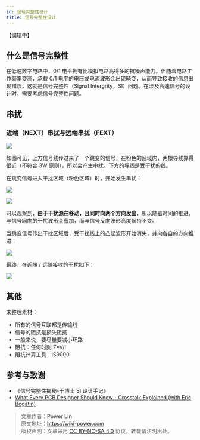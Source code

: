 ```yaml
---
id: 信号完整性设计
title: 信号完整性设计
---
```


【编辑中】

## 什么是信号完整性

在低速数字电路中，0/1 电平拥有比模拟电路高得多的抗噪声能力。但随着电路工作频率变高，承载 0/1 电平的电压或电流波形会出现畸变，从而导致接收的信息出现错误，这就是信号完整性（Signal Intergrity，SI）问题。在涉及高速信号的设计时，需要考虑信号完整性问题。

## 串扰

### 近端（NEXT）串扰与远端串扰（FEXT）



![](https://wiki-media-1253965369.cos.ap-guangzhou.myqcloud.com/img/20211014143734.png)

如图可见，上方信号线传过来了一个跳变的信号，在粉色的区域内，两根导线靠得很近（不符合 3W 原则），所以会产生串扰。下方的导线是受干扰的线。

在跳变信号进入干扰区域（粉色区域）时，开始发生串扰：

![](https://wiki-media-1253965369.cos.ap-guangzhou.myqcloud.com/img/20211014144817.png)

![](https://wiki-media-1253965369.cos.ap-guangzhou.myqcloud.com/img/20211014145322.png)

可以观察到，**由于干扰源在移动，且同时向两个方向发出**，所以随着时间的推进，与信号同向的干扰波形会叠加，而与信号反向波形高度保持不变。

当跳变信号传出干扰区域后，受干扰线上的凸起波形开始消失，并向各自的方向推进：

![](https://wiki-media-1253965369.cos.ap-guangzhou.myqcloud.com/img/20211014145143.png)

最终，在近端 / 远端接收的干扰如下：

![](https://wiki-media-1253965369.cos.ap-guangzhou.myqcloud.com/img/20211014150220.png)

## 其他

未整理素材：

- 所有的信号互联都是传输线
- 信号的阻抗是损失阻抗
- 一般来说，要尽量要减小环路
- 阻抗：任何时刻 Z=V/I
- 阻抗计算工具：IS9000

## 参考与致谢

- 《信号完整性揭秘-于博士 SI 设计手记》
- [What Every PCB Designer Should Know - Crosstalk Explained (with Eric Bogatin)](https://www.youtube.com/watch?v=EF7SxgcDfCo)

> 文章作者：**Power Lin**  
> 原文地址：<https://wiki-power.com>  
> 版权声明：文章采用 [CC BY-NC-SA 4.0](https://creativecommons.org/licenses/by/4.0/deed.zh) 协议，转载请注明出处。
